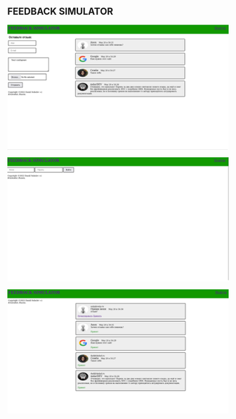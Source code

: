 <h2>FEEDBACK SIMULATOR</h2>

![Скриншот 1](https://github.com/outp1/feedbacksim/raw/main/assets/upload/2022-05-20_17-10.png)

![Скриншот 2](https://github.com/outp1/feedbacksim/raw/main/assets/upload/2022-05-20_17-11.png)

![Скриншот 3](https://github.com/outp1/feedbacksim/raw/main/assets/upload/2022-05-20_17-11_1.png)
